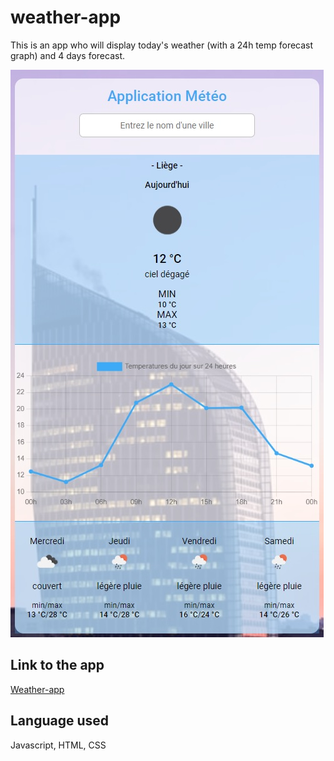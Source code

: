 # weather-app

This is an app who will display today's weather (with a 24h temp forecast graph) and 4 days forecast.

![Screenshot of the app](./img/wp.jpg)

## Link to the app

[Weather-app](https://luuduc34.github.io/modern-javascript-application/)

## Language used

Javascript, HTML, CSS
